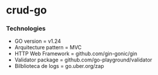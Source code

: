 # crud-go

### Technologies
- GO version = v1.24
- Arquitecture pattern = MVC
- HTTP Web Framework = github.com/gin-gonic/gin
- Validator package = github.com/go-playground/validator
- Bilblioteca de logs = go.uber.org/zap